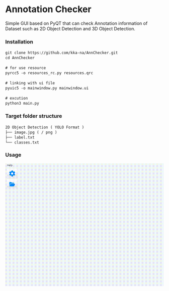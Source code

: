 # Annotation Checker

Simple GUI based on PyQT that can check Annotation information of Dataset such as 2D Object Detection and 3D Object Detection.

### Installation

```
git clone https://github.com/kka-na/AnnChecker.git
cd AnnChecker

# for use resource
pyrcc5 -o resources_rc.py resources.qrc 

# linking with ui file
pyuic5 -o mainwindow.py mainwindow.ui

# excution
python3 main.py
```

### Target folder structure
    2D Object Detection ( YOLO Format )
    ├── image.jpg ( / png )
    ├── label.txt 
    └── classes.txt 


### Usage

<p align="center">
  <img width="800" src="/documentation/test_init.gif"/>
</p>

